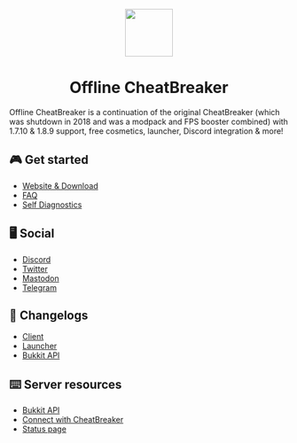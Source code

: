 <p align="center">
    <a href="https://offlinecheatbreaker.com"><img src="https://offlinecheatbreaker.com/v/images/logo-108.png" width="86" height="86"></a>
</p>

<h1 align="center">Offline CheatBreaker</h1>

Offline CheatBreaker is a continuation of the original CheatBreaker (which was shutdown in 2018 and was a modpack and FPS booster combined) with 1.7.10 & 1.8.9 support, free cosmetics, launcher, Discord integration & more!

## 🎮 Get started
- [Website & Download](https://offlinecheatbreaker.com)
- [FAQ](https://offlinecheatbreaker.com/faq)
- [Self Diagnostics](https://offlinecheatbreaker.com/self-diagnostics)

## 🖥️ Social
- [Discord](https://discord.offlinecheatbreaker.com)
- [Twitter](https://twitter.com/OfflineCB)
- [Mastodon](https://routing.center/@CheatBreaker)
- [Telegram](https://t.me/OfflineCheatBreaker)

## 📝 Changelogs
- [Client](https://github.com/Offline-CheatBreaker/Client/releases)
- [Launcher](https://github.com/Offline-CheatBreaker/Launcher/releases)
- [Bukkit API](https://github.com/Offline-CheatBreaker/Bukkit-API/releases)

## ⌨️ Server resources
- [Bukkit API](https://github.com/Offline-CheatBreaker/Bukkit-API)
- [Connect with CheatBreaker](https://github.com/Offline-Cheatbreaker/Launcher/wiki/Connect-with-CheatBreaker)
- [Status page](https://status.offlinecheatbreaker.com)

